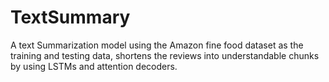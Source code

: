 # TextSummary
A text Summarization model using the Amazon fine food dataset as the training and testing data, shortens the reviews into understandable chunks by using LSTMs and attention decoders.
